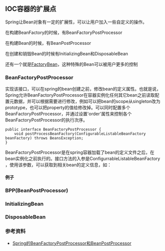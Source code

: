 ## IOC容器的扩展点

Spring让Bean对象有一定的扩展性，可以让用户加入一些自定义的操作。

在构建BeanFactory的时候，有BeanFactoryPostProcessor

在构建Bean的时候，有BeanPostProcessor

在创建和销毁Bean的时候有InitializingBean和DisposableBean

还有一个就是[FactoryBean](https://github.com/haobinaa/spring-resource/blob/master/doc/bean/FactoryBean.md)，这种特殊的Bean可以被用户更多的控制


### BeanFactoryPostProcessor

实现该接口，可以在spring的bean创建之前，修改bean的定义属性。也就是说，Spring允许BeanFactoryPostProcessor在容器实例化任何其它bean之前读取配置元数据，并可以根据需要进行修改，例如可以把bean的scope从singleton改为prototype，也可以把property的值给修改掉。可以同时配置多个BeanFactoryPostProcessor，并通过设置'order'属性来控制各个BeanFactoryPostProcessor的执行次序。


```
public interface BeanFactoryPostProcessor {
	void postProcessBeanFactory(ConfigurableListableBeanFactory beanFactory) throws BeansException;
}
```


BeanFactoryPostProcessor是在spring容器加载了bean的定义文件之后，在bean实例化之前执行的。接口方法的入参是ConfigurrableListableBeanFactory
，使用该参数，可以获取到相关bean的定义信息，如：
####  例子


### BPP(BeanPostProcessor)


### InitializingBean

### DisposableBean


### 参考资料
- [Spring的BeanFactoryPostProcessor和BeanPostProcessor](https://blog.csdn.net/caihaijiang/article/details/35552859)